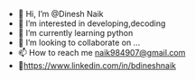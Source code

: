 - 👋 Hi, I’m @Dinesh Naik 
- 👀 I’m interested in developing,decoding
- 🌱 I’m currently learning python
- 💞️ I’m looking to collaborate on ...
- 📫 How to reach me naik984907@gmail.com 
- 📲https://www.linkedin.com/in/bdineshnaik 


<!---
Hackerdash/Hackerdash is a ✨ special ✨ repository because its `README.md` (this file) appears on your GitHub profile.
You can click the Preview link to take a look at your changes.
--->
